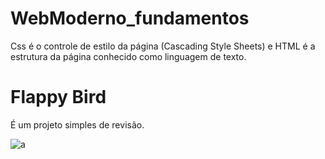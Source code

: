 # WebModerno_fundamentos
Css é o controle de estilo da página (Cascading Style Sheets) e HTML é a estrutura da página conhecido como linguagem de texto.


# Flappy Bird
É um projeto simples de revisão.

![a](https://user-images.githubusercontent.com/51006430/78454563-26a4bf80-766f-11ea-8199-9d9af694cabe.png)
